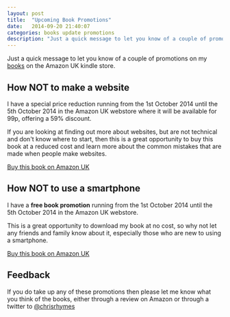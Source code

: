 ```yaml
---
layout: post
title:  "Upcoming Book Promotions"
date:   2014-09-20 21:40:07
categories: books update promotions
description: "Just a quick message to let you know of a couple of promotions on my books in Amazon UK store"
---
```


Just a quick message to let you know of a couple of promotions on my [books](/books/) on the Amazon UK kindle store. 

## How NOT to make a website

I have a special price reduction running from the 1st October 2014 until the 5th October 2014 in the Amazon UK webstore where it will be available for 99p, offering a 59% discount.

If you are looking at finding out more about websites, but are not technical and don't know where to start, then this is a great opportunity to buy this book at a reduced cost and learn more about the common mistakes that are made when people make websites. 

<a href="https://www.amazon.co.uk/dp/B00KEE3HES" class="button expand">Buy this book on Amazon UK</a>

## How NOT to use a smartphone

I have a **free book promotion** running from the 1st October 2014 until the 5th October 2014 in the Amazon UK webstore. 

This is a great opportunity to download my book at no cost, so why not let any friends and family know about it, especially those who are new to using a smartphone. 

<a href="http://www.amazon.co.uk/dp/B00MVB5JOS/" class="button expand">Buy this book on Amazon UK</a>

## Feedback

If you do take up any of these promotions then please let me know what you think of the books, either through a review on Amazon or through a twitter to [@chrisrhymes](https://twitter.com/chrisrhymes)